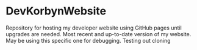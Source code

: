 # DevKorbynWebsite
Repository for hosting my developer website using GitHub pages until upgrades are needed.
Most recent and up-to-date version of my website. May be using this specific one for debugging.
Testing out cloning